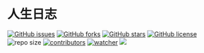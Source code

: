 # 人生日志

[![GitHub issues](https://img.shields.io/github/issues/xinetzone/daily-notes)](https://github.com/xinetzone/daily-notes/issues) [![GitHub forks](https://img.shields.io/github/forks/xinetzone/daily-notes)](https://github.com/xinetzone/daily-notes/network) [![GitHub stars](https://img.shields.io/github/stars/xinetzone/daily-notes)](https://github.com/xinetzone/daily-notes/stargazers) [![GitHub license](https://img.shields.io/github/license/xinetzone/daily-notes)](https://github.com/xinetzone/daily-notes/blob/main/LICENSE)  ![repo size](https://img.shields.io/github/repo-size/xinetzone/daily-notes.svg) [![contributors](https://img.shields.io/github/contributors/xinetzone/daily-notes.svg)](https://github.com/xinetzone/daily-notes/graphs/contributors) [![watcher](https://img.shields.io/github/watchers/xinetzone/daily-notes.svg)](https://github.com/xinetzone/daily-notes/watchers) ![](https://github.com/xinetzone/daily-notes/actions/workflows/docs.yml/badge.svg)
